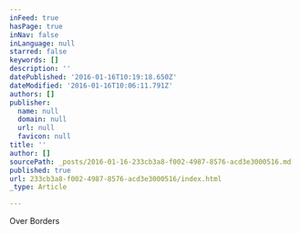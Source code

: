 ```yaml
---
inFeed: true
hasPage: true
inNav: false
inLanguage: null
starred: false
keywords: []
description: ''
datePublished: '2016-01-16T10:19:18.650Z'
dateModified: '2016-01-16T10:06:11.791Z'
authors: []
publisher:
  name: null
  domain: null
  url: null
  favicon: null
title: ''
author: []
sourcePath: _posts/2016-01-16-233cb3a8-f002-4987-8576-acd3e3000516.md
published: true
url: 233cb3a8-f002-4987-8576-acd3e3000516/index.html
_type: Article

---
```

Over Borders